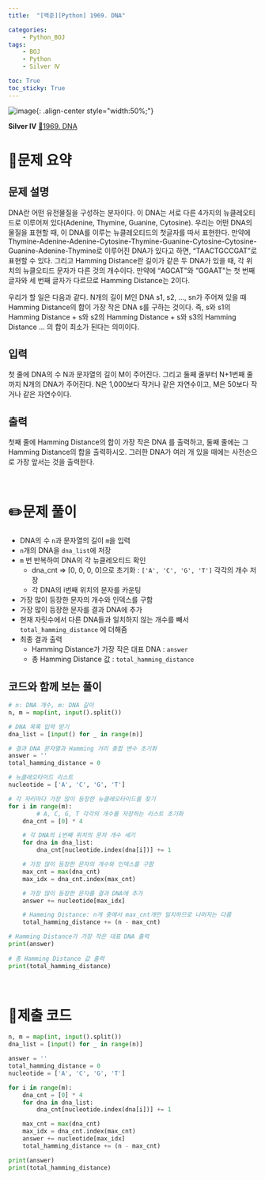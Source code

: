 ```yaml
---
title:  "[백준][Python] 1969. DNA" 

categories: 
    - Python_BOJ
tags: 
    - BOJ
    - Python
    - Silver Ⅳ

toc: True
toc_sticky: True
---
```

![image](https://github.com/user-attachments/assets/32319fe8-99e9-4031-b5d1-9f1909b510dc){: .align-center style="width:50%;"}

**Silver Ⅳ** 
[🔗1969. DNA](https://www.acmicpc.net/problem/1969)

# 📝문제 요약

## 문제 설명
DNA란 어떤 유전물질을 구성하는 분자이다. 이 DNA는 서로 다른 4가지의 뉴클레오티드로 이루어져 있다(Adenine, Thymine, Guanine, Cytosine). 우리는 어떤 DNA의 물질을 표현할 때, 이 DNA를 이루는 뉴클레오티드의 첫글자를 따서 표현한다. 만약에 Thymine-Adenine-Adenine-Cytosine-Thymine-Guanine-Cytosine-Cytosine-Guanine-Adenine-Thymine로 이루어진 DNA가 있다고 하면, “TAACTGCCGAT”로 표현할 수 있다. 그리고 Hamming Distance란 길이가 같은 두 DNA가 있을 때, 각 위치의 뉴클오티드 문자가 다른 것의 개수이다. 만약에 “AGCAT"와 ”GGAAT"는 첫 번째 글자와 세 번째 글자가 다르므로 Hamming Distance는 2이다.

우리가 할 일은 다음과 같다. N개의 길이 M인 DNA s1, s2, ..., sn가 주어져 있을 때 Hamming Distance의 합이 가장 작은 DNA s를 구하는 것이다. 즉, s와 s1의 Hamming Distance + s와 s2의 Hamming Distance + s와 s3의 Hamming Distance ... 의 합이 최소가 된다는 의미이다.

## 입력
첫 줄에 DNA의 수 N과 문자열의 길이 M이 주어진다. 그리고 둘째 줄부터 N+1번째 줄까지 N개의 DNA가 주어진다. N은 1,000보다 작거나 같은 자연수이고, M은 50보다 작거나 같은 자연수이다.

## 출력
첫째 줄에 Hamming Distance의 합이 가장 작은 DNA 를 출력하고, 둘째 줄에는 그 Hamming Distance의 합을 출력하시오. 그러한 DNA가 여러 개 있을 때에는 사전순으로 가장 앞서는 것을 출력한다.


<br>

# ✏️문제 풀이
- DNA의 수 `n`과 문자열의 길이 `m`을 입력
- `n`개의 DNA을 `dna_list`에 저장
- `m` 번 반복하여 DNA의 각 뉴클레오티드 확인
    - dna_cnt ⇒ [0, 0, 0, 0]으로 초기화 : `['A', 'C', 'G', 'T']`  각각의 개수 저장
    - 각 DNA의 i번째 위치의 문자를 카운팅
- 가장 많이 등장한 문자의 개수와 인덱스를 구함
- 가장 많이 등장한 문자를 결과 DNA에 추가
- 현재 자릿수에서 다른 DNA들과 일치하지 않는 개수를 빼서 `total_hamming_distance` 에 더해줌
- 최종 결과 출력
    - Hamming Distance가 가장 작은 대표 DNA : `answer`
    - 총 Hamming Distance 값 : `total_hamming_distance`

## 코드와 함께 보는 풀이

```python
# n: DNA 개수, m: DNA 길이
n, m = map(int, input().split())

# DNA 목록 입력 받기
dna_list = [input() for _ in range(n)]

# 결과 DNA 문자열과 Hamming 거리 총합 변수 초기화
answer = ''
total_hamming_distance = 0

# 뉴클레오타이드 리스트
nucleotide = ['A', 'C', 'G', 'T']

# 각 자리마다 가장 많이 등장한 뉴클레오타이드를 찾기
for i in range(m):
		# A, C, G, T 각각의 개수를 저장하는 리스트 초기화
    dna_cnt = [0] * 4 

    # 각 DNA의 i번째 위치의 문자 개수 세기
    for dna in dna_list:
        dna_cnt[nucleotide.index(dna[i])] += 1

    # 가장 많이 등장한 문자의 개수와 인덱스를 구함
    max_cnt = max(dna_cnt)
    max_idx = dna_cnt.index(max_cnt)

    # 가장 많이 등장한 문자를 결과 DNA에 추가
    answer += nucleotide[max_idx]

    # Hamming Distance: n개 중에서 max_cnt개만 일치하므로 나머지는 다름
    total_hamming_distance += (n - max_cnt)

# Hamming Distance가 가장 작은 대표 DNA 출력
print(answer)
     
# 총 Hamming Distance 값 출력
print(total_hamming_distance)
```

<br>

# 💯제출 코드
```python
n, m = map(int, input().split())
dna_list = [input() for _ in range(n)]

answer = ''
total_hamming_distance = 0
nucleotide = ['A', 'C', 'G', 'T']

for i in range(m):
    dna_cnt = [0] * 4
    for dna in dna_list:
        dna_cnt[nucleotide.index(dna[i])] += 1

    max_cnt = max(dna_cnt)
    max_idx = dna_cnt.index(max_cnt)
    answer += nucleotide[max_idx]
    total_hamming_distance += (n - max_cnt)

print(answer)
print(total_hamming_distance)
```